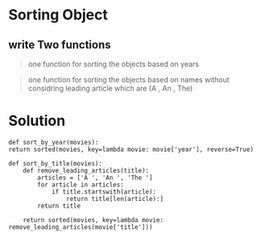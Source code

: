 # Sorting Object

## write Two functions 

> one function for sorting the objects based on years 

> one function for sorting the objects based on names without considring leading article which are (A , An , The)

# Solution 

    def sort_by_year(movies):
    return sorted(movies, key=lambda movie: movie['year'], reverse=True)

    def sort_by_title(movies):
        def remove_leading_articles(title):
            articles = ['A ', 'An ', 'The ']
            for article in articles:
                if title.startswith(article):
                    return title[len(article):]
            return title

        return sorted(movies, key=lambda movie: remove_leading_articles(movie['title']))